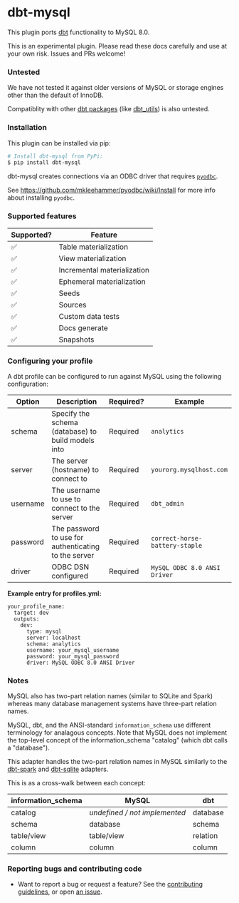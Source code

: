 # dbt-mysql

This plugin ports [dbt](https://getdbt.com) functionality to MySQL 8.0.

This is an experimental plugin. Please read these docs carefully and use at your own risk. Issues and PRs welcome!

### Untested

We have not tested it against older versions of MySQL or storage engines other than the default of InnoDB.

Compatiblity with other [dbt packages](https://hub.getdbt.com/) (like [dbt_utils](https://hub.getdbt.com/fishtown-analytics/dbt_utils/latest/)) is also untested.

### Installation
This plugin can be installed via pip:

```bash
# Install dbt-mysql from PyPi:
$ pip install dbt-mysql
```

dbt-mysql creates connections via an ODBC driver that requires [`pyodbc`](https://github.com/mkleehammer/pyodbc).

See https://github.com/mkleehammer/pyodbc/wiki/Install for more info about installing `pyodbc`.

### Supported features

| Supported?      | Feature                           |
| --------------- | --------------------------------- |
| ✅              | Table materialization             |
| ✅              | View materialization              |
| ✅              | Incremental materialization       |
| ✅              | Ephemeral materialization         |
| ✅              | Seeds                             |
| ✅              | Sources                           |
| ✅              | Custom data tests                 |
| ✅              | Docs generate                     |
| ✅              | Snapshots                         |

### Configuring your profile

A dbt profile can be configured to run against MySQL using the following configuration:

| Option          | Description                                                                         | Required?                                                          | Example                                        |
| --------------- | ----------------------------------------------------------------------------------- | ------------------------------------------------------------------ | ---------------------------------------------- |
| schema          | Specify the schema (database) to build models into                                  | Required                                                           | `analytics`                                    |
| server          | The server (hostname) to connect to                                                 | Required                                                           | `yourorg.mysqlhost.com`                        |
| username        | The username to use to connect to the server                                        | Required                                                           | `dbt_admin`                                    |
| password        | The password to use for authenticating to the server                                | Required                                                           | `correct-horse-battery-staple`                 |
| driver          | ODBC DSN configured                                                                 | Required                                                           | `MySQL ODBC 8.0 ANSI Driver`                   |

**Example entry for profiles.yml:**

```
your_profile_name:
  target: dev
  outputs:
    dev:
      type: mysql
      server: localhost
      schema: analytics
      username: your_mysql_username
      password: your_mysql_password
      driver: MySQL ODBC 8.0 ANSI Driver
```

### Notes
MySQL also has two-part relation names (similar to SQLite and Spark) whereas many database management systems have three-part relation names.

MySQL, dbt, and the ANSI-standard `information_schema` use different terminology for analagous concepts. Note that MySQL does not implement the top-level concept of the information_schema "catalog" (which dbt calls a "database").

This adapter handles the two-part relation names in MySQL similarly to the [dbt-spark](https://github.com/fishtown-analytics/dbt-spark) and [dbt-sqlite](https://github.com/codeforkjeff/dbt-sqlite) adapters.

This is as a cross-walk between each concept:

| information_schema | MySQL                            | dbt                          |
| ------------------ | -------------------------------- | ---------------------------- |
| catalog            | _undefined / not implemented_    |  database                    |
| schema             | database                         |  schema                      |
| table/view         | table/view                       |  relation                    |
| column             | column                           |  column                      |

### Reporting bugs and contributing code

-   Want to report a bug or request a feature? See the [contributing guidelines](https://github.com/dbeatty10/dbt-mysql/blob/main/CONTRIBUTING.rst#contributing), or open [an issue](https://github.com/dbeatty10/dbt-mysql/issues/new).
